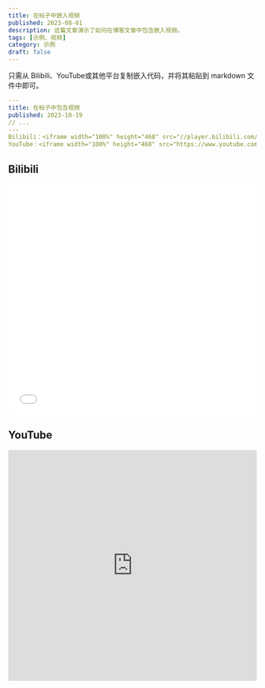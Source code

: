 ```yaml
---
title: 在帖子中嵌入视频
published: 2023-08-01
description: 这篇文章演示了如何在博客文章中包含嵌入视频。
tags: [示例、视频]
category: 示例
draft: false
---
```


只需从 Bilibili、YouTube或其他平台复制嵌入代码，并将其粘贴到 markdown 文件中即可。

```yaml
---
title: 在帖子中包含视频
published: 2023-10-19
// ...
---
Bilibili：<iframe width="100%" height="468" src="//player.bilibili.com/player.html?bvid=BV1fK4y1s7Qf&p=1" scrolling="no" border="0" frameborder="no" framespacing="0" allowfullscreen="true"> </iframe>
YouTube：<iframe width="100%" height="468" src="https://www.youtube.com/embed/5gIf0_xpFPI?si=N1WTorLKL0uwLsU_" title="YouTube video player" frameborder="0" allowfullscreen></iframe>
```

## Bilibili

<iframe width="100%" height="468" src="//player.bilibili.com/player.html?isOutside=true&aid=681309864&bvid=BV1eS4y157Ey&cid=502999546&p=1" scrolling="no" border="0" frameborder="no" framespacing="0" allowfullscreen="true"> </iframe>

## YouTube

<iframe width="100%" height="468" src="https://www.youtube.com/embed/5gIf0_xpFPI?si=N1WTorLKL0uwLsU_" title="YouTube video player" frameborder="0" allow="accelerometer; autoplay; clipboard-write; encrypted-media; gyroscope; picture-in-picture; web-share" allowfullscreen></iframe>


